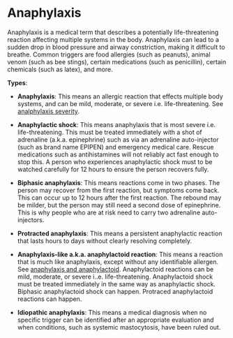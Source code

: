 # Anaphylaxis

Anaphylaxis is a medical term that describes a potentially life-threatening reaction affecting multiple systems in the body.
Anaphylaxis can lead to a sudden drop in blood pressure and airway constriction, making it difficult to breathe. Common triggers are food allergies (such as peanuts), animal venom (such as bee stings), certain medications (such as penicillin), certain chemicals (such as latex), and more.

**Types**:

* **Anaphylaxis**: This means an allergic reaction that effects multiple body systems, and can be mild, moderate, or severe i.e. life-threatening. See [analphylaxis severity](../anaphylaxis-severity/). 

* **Anaphylactic shock**: This means anaphylaxis that is most severe i.e. life-threatening. This must be treated immediately with a shot of adrenaline (a.k.a. epinephrine) such as via an adrenaline auto-injector (such as brand name  EPIPEN) and emergency medical care. Rescue medications such as antihistamines will not reliably act fast enough to stop this. A person who experiences anaphylactic shock must to be watched carefully for 12 hours to ensure the person recovers fully.

* **Biphasic anaphylaxis**: This means reactions come in two phases. The person may recover from the first reaction, but symptoms come back. This can occur up to 12 hours after the first reaction. The rebound may be milder, but the person may still need a second dose of epinephrine. This is why people who are at risk need to carry two adrenaline auto-injectors.

* **Protracted anaphylaxis**: This means a persistent anaphylactic reaction that lasts hours to days without clearly resolving completely.
  
* **Anaphylaxis-like a.k.a. anaphylactoid reaction**: This means a reaction that is much like anaphylaxis, except without any identifiable allergen. See [anaphylaxis and anaphylactoid](../anaphylaxis-and-anaphlactoid/). Anaphylactoid reactions can be mild, moderate, or severe i..e. life-threatening. Anaphylactoid shock must be treated immediately in the same way as anaphylactic shock. Biphasic anaphylactoid shock can happen. Protraced anaphylactoid reactions can happen.

* **Idiopathic anaphylaxis**: This means a medical diagnosis when no specific trigger can be identified after an appropriate evaluation and when conditions, such as systemic mastocytosis, have been ruled out.
